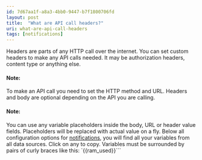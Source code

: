 ```yaml
---
id: 7d67aa1f-a8a3-4bb0-9447-b7f1800706fd
layout: post
title:  "What are API call headers?"
uri: what-are-api-call-headers
tags: [notifications]
---
```


Headers are parts of any HTTP call over the internet. You can set custom headers to make any API calls needed. It may be authorization headers, content type or anything else.

<!-- more -->

#### Note:

To make an API call you need to set the HTTP method and URL. Headers and body are optional depending on the API you are calling.

#### Note:

You can use any variable placeholders inside the body, URL or header value fields. Placeholders will be replaced with actual value on a fly. Below all configuration options for [notifications](f7277d70-7b35-489b-b378-009a690e0a3f), you will find all your variables from all data sources. Click on any to copy. Variables must be surrounded by pairs of curly braces like this: `{{ram_used}}```